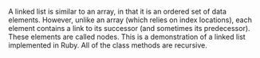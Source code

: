 A linked list is similar to an array, in that it is an ordered set of data elements. However, unlike an array (which relies on index locations), each element contains a link to its successor (and sometimes its predecessor). These elements are called nodes. This is a demonstration of a linked list implemented in Ruby. All of the class methods are recursive.
